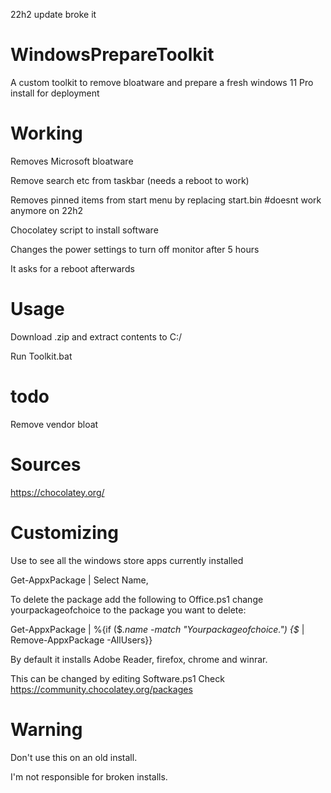 22h2 update broke it

# WindowsPrepareToolkit
A custom toolkit to remove bloatware and prepare a fresh windows 11 Pro install for deployment

# Working
Removes Microsoft bloatware

Remove search etc from taskbar (needs a reboot to work)

Removes pinned items from start menu by replacing start.bin
#doesnt work anymore on 22h2

Chocolatey script to install software

Changes the power settings to turn off monitor after 5 hours

It asks for a reboot afterwards


# Usage
Download .zip and extract contents to C:/

Run Toolkit.bat

# todo

Remove vendor bloat


# Sources
https://chocolatey.org/

# Customizing
Use to see all the windows store apps currently installed

Get-AppxPackage | Select Name,

To delete the package add the following to Office.ps1 change yourpackageofchoice to the package you want to delete:

Get-AppxPackage | %{if ($_.name -match "Yourpackageofchoice.") {$_ | Remove-AppxPackage -AllUsers}}


By default it installs Adobe Reader, firefox, chrome and winrar. 

This can be changed by editing Software.ps1 Check https://community.chocolatey.org/packages


# Warning

Don't use this on an old install. 


I'm not responsible for broken installs.

